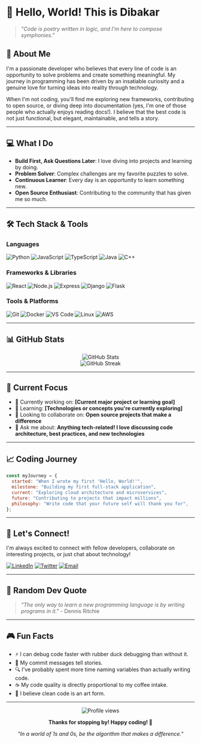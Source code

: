 # 👋 Hello, World! This is Dibakar

> _"Code is poetry written in logic, and I'm here to compose symphonies."_

## 🚀 About Me

I'm a passionate developer who believes that every line of code is an opportunity to solve problems and create something meaningful. My journey in programming has been driven by an insatiable curiosity and a genuine love for turning ideas into reality through technology.

When I'm not coding, you'll find me exploring new frameworks, contributing to open source, or diving deep into documentation (yes, I'm one of those people who actually enjoys reading docs!). I believe that the best code is not just functional, but elegant, maintainable, and tells a story.

---

## 💻 What I Do

- **Build First, Ask Questions Later**: I love diving into projects and learning by doing.
- **Problem Solver**: Complex challenges are my favorite puzzles to solve.
- **Continuous Learner**: Every day is an opportunity to learn something new.
- **Open Source Enthusiast**: Contributing to the community that has given me so much.

---

## 🛠️ Tech Stack & Tools

### Languages

![Python](https://img.shields.io/badge/-Python-3776AB?style=flat-square&logo=python&logoColor=white)
![JavaScript](https://img.shields.io/badge/-JavaScript-F7DF1E?style=flat-square&logo=javascript&logoColor=black)
![TypeScript](https://img.shields.io/badge/-TypeScript-3178C6?style=flat-square&logo=typescript&logoColor=white)
![Java](https://img.shields.io/badge/-Java-007396?style=flat-square&logo=java&logoColor=white)
![C++](https://img.shields.io/badge/-C++-00599C?style=flat-square&logo=cplusplus&logoColor=white)

### Frameworks & Libraries

![React](https://img.shields.io/badge/-React-61DAFB?style=flat-square&logo=react&logoColor=black)
![Node.js](https://img.shields.io/badge/-Node.js-339933?style=flat-square&logo=node.js&logoColor=white)
![Express](https://img.shields.io/badge/-Express-000000?style=flat-square&logo=express&logoColor=white)
![Django](https://img.shields.io/badge/-Django-092E20?style=flat-square&logo=django&logoColor=white)
![Flask](https://img.shields.io/badge/-Flask-000000?style=flat-square&logo=flask&logoColor=white)

### Tools & Platforms

![Git](https://img.shields.io/badge/-Git-F05032?style=flat-square&logo=git&logoColor=white)
![Docker](https://img.shields.io/badge/-Docker-2496ED?style=flat-square&logo=docker&logoColor=white)
![VS Code](https://img.shields.io/badge/-VS%20Code-007ACC?style=flat-square&logo=visual-studio-code&logoColor=white)
![Linux](https://img.shields.io/badge/-Linux-FCC624?style=flat-square&logo=linux&logoColor=black)
![AWS](https://img.shields.io/badge/-AWS-232F3E?style=flat-square&logo=amazon-aws&logoColor=white)

---

## 📊 GitHub Stats

<div align="center">
  <img src="https://github-readme-stats.vercel.app/api?username=ThisIsDibakar&show_icons=true&theme=radical&custom_title=ThisIsDibakar" alt="GitHub Stats" />
</div>

<div align="center">
  <img src="https://github-readme-streak-stats.herokuapp.com/?user=yourusername&theme=radical" alt="GitHub Streak" />
</div>

---

## 🎯 Current Focus

- 🔭 Currently working on: **[Current major project or learning goal]**
- 🌱 Learning: **[Technologies or concepts you're currently exploring]**
- 👯 Looking to collaborate on: **Open source projects that make a difference**
- 💬 Ask me about: **Anything tech-related! I love discussing code architecture, best practices, and new technologies**

---

## 📈 Coding Journey

```javascript
const myJourney = {
  started: "When I wrote my first 'Hello, World!'",
  milestone: "Building my first full-stack application",
  current: "Exploring cloud architecture and microservices",
  future: "Contributing to projects that impact millions",
  philosophy: "Write code that your future self will thank you for",
};
```

---

## 🤝 Let's Connect!

I'm always excited to connect with fellow developers, collaborate on interesting projects, or just chat about technology!

[![LinkedIn](https://img.shields.io/badge/-LinkedIn-0077B5?style=flat-square&logo=linkedin&logoColor=white)](https://www.linkedin.com/in/dibakar-das-844825276/)
[![Twitter](https://img.shields.io/badge/-Twitter-1DA1F2?style=flat-square&logo=twitter&logoColor=white)](https://x.com/Luxifer_OG)
[![Email](https://img.shields.io/badge/-Email-D14836?style=flat-square&logo=gmail&logoColor=white)](mailto:dibvibe.dev@gmail.com?subject=Hello%20from%20GitHub)

---

## 💭 Random Dev Quote

> _"The only way to learn a new programming language is by writing programs in it."_ - Dennis Ritchie

---

## 🎮 Fun Facts

- ⚡ I can debug code faster with rubber duck debugging than without it.
- 🎯 My commit messages tell stories.
- 🔍 I've probably spent more time naming variables than actually writing code.
- ☕ My code quality is directly proportional to my coffee intake.
- 🎨 I believe clean code is an art form.

---

<div align="center">
  <img src="https://komarev.com/ghpvc/?username=yourusername&color=blueviolet" alt="Profile views" />

**Thanks for stopping by! Happy coding! 🚀**

_"In a world of 1s and 0s, be the algorithm that makes a difference."_

</div>
